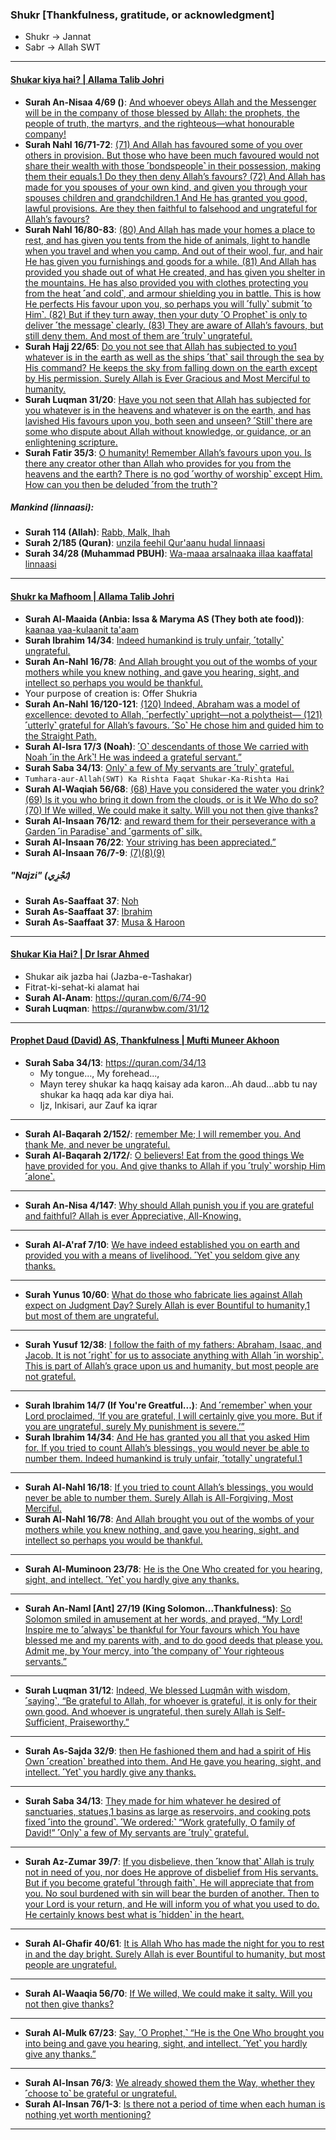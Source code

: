 ### Shukr [Thankfulness, gratitude, or acknowledgment]
* Shukr -> Jannat
* Sabr -> Allah SWT

***

#### [Shukar kiya hai? | Allama Talib Johri](https://www.youtube.com/watch?v=3-AbnR0XkTA)
* __Surah An-Nisaa 4/69 ()__: [And whoever obeys Allah and the Messenger will be in the company of those blessed by Allah: the prophets, the people of truth, the martyrs, and the righteous—what honourable company!](https://quranwbw.com/4/69)
* __Surah Nahl 16/71-72__: [(71) And Allah has favoured some of you over others in provision. But those who have been much favoured would not share their wealth with those ˹bondspeople˺ in their possession, making them their equals.1 Do they then deny Allah’s favours? (72) And Allah has made for you spouses of your own kind, and given you through your spouses children and grandchildren.1 And He has granted you good, lawful provisions. Are they then faithful to falsehood and ungrateful for Allah’s favours?](https://quran.com/16/71-72)
* __Surah Nahl 16/80-83__: [(80) And Allah has made your homes a place to rest, and has given you tents from the hide of animals, light to handle when you travel and when you camp. And out of their wool, fur, and hair He has given you furnishings and goods for a while. (81) And Allah has provided you shade out of what He created, and has given you shelter in the mountains. He has also provided you with clothes protecting you from the heat ˹and cold˺, and armour shielding you in battle. This is how He perfects His favour upon you, so perhaps you will ˹fully˺ submit ˹to Him˺. (82) But if they turn away, then your duty ˹O Prophet˺ is only to deliver ˹the message˺ clearly. (83) They are aware of Allah’s favours, but still deny them. And most of them are ˹truly˺ ungrateful.](https://quran.com/16/80-83)
* __Surah Hajj 22/65__: [Do you not see that Allah has subjected to you1 whatever is in the earth as well as the ships ˹that˺ sail through the sea by His command? He keeps the sky from falling down on the earth except by His permission. Surely Allah is Ever Gracious and Most Merciful to humanity.](https://quranwbw.com/22/65)
* __Surah Luqman 31/20__: [Have you not seen that Allah has subjected for you whatever is in the heavens and whatever is on the earth, and has lavished His favours upon you, both seen and unseen? ˹Still˺ there are some who dispute about Allah without knowledge, or guidance, or an enlightening scripture.](https://quranwbw.com/31/20)
* __Surah Fatir 35/3__: [O humanity! Remember Allah’s favours upon you. Is there any creator other than Allah who provides for you from the heavens and the earth? There is no god ˹worthy of worship˺ except Him. How can you then be deluded ˹from the truth˺?](https://quranwbw.com/35/3)

##### Mankind (linnaasi):
* __Surah 114 (Allah)__: [Rabb, Malk, Ihah](https://quranwbw.com/114)
* __Surah 2/185 (Quran)__: [unzila feehil Qur'aanu hudal linnaasi](https://quranwbw.com/2/185)
* __Surah 34/28 (Muhammad PBUH)__: [Wa-maaa arsalnaaka illaa kaaffatal linnaasi ](https://quranwbw.com/34/28)

***

#### [Shukr ka Mafhoom | Allama Talib Johri](https://www.youtube.com/watch?v=WLqIBc78TrM)
* __Surah Al-Maaida (Anbia: Issa & Maryma AS (They both ate food))__: [kaanaa yaa-kulaanit ta'aam ](https://quranwbw.com/5/75)
* __Surah Ibrahim 14/34__: [Indeed humankind is truly unfair, ˹totally˺ ungrateful.](https://quranwbw.com/14/34)
* __Surah An-Nahl 16/78__: [And Allah brought you out of the wombs of your mothers while you knew nothing, and gave you hearing, sight, and intellect so perhaps you would be thankful.](https://quran.com/16/78)
* Your purpose of creation is: Offer Shukria
* __Surah An-Nahl 16/120-121__: [(120) Indeed, Abraham was a model of excellence: devoted to Allah, ˹perfectly˺ upright—not a polytheist— (121) ˹utterly˺ grateful for Allah’s favours. ˹So˺ He chose him and guided him to the Straight Path.](https://quran.com/16/120-121)
* __Surah Al-Isra 17/3 (Noah)__: [˹O˺ descendants of those We carried with Noah ˹in the Ark˺! He was indeed a grateful servant.”](https://quranwbw.com/17/3)
* __Surah Saba 34/13__: [Only˺ a few of My servants are ˹truly˺ grateful.](https://quranwbw.com/34/13)
* `Tumhara-aur-Allah(SWT) Ka Rishta Faqat Shukar-Ka-Rishta Hai`
* __Surah Al-Waqiah 56/68__: [(68) Have you considered the water you drink? (69) Is it you who bring it down from the clouds, or is it We Who do so? (70) If We willed, We could make it salty. Will you not then give thanks?](https://quran.com/56/68)
* __Surah Al-Insaan 76/12__: [and reward them for their perseverance with a Garden ˹in Paradise˺ and ˹garments of˺ silk.](https://quranwbw.com/76/12)
* __Surah Al-Insaan 76/22__: [Your striving has been appreciated.”](https://quranwbw.com/76/22)
* __Surah Al-Insaan 76/7-9__: [(7)(8)(9)](https://quranwbw.com/76/7-9)

##### "Najzi" (نَجْزِي)
* __Surah As-Saaffaat 37__: [Noh](https://quranwbw.com/37/79-81)
* __Surah As-Saaffaat 37__: [Ibrahim](https://quranwbw.com/37/109-111)
* __Surah As-Saaffaat 37__: [Musa & Haroon](https://quranwbw.com/37/120)

***

#### [Shukar Kia Hai? | Dr Israr Ahmed](https://www.youtube.com/watch?v=j2QiNrhzJA4)
* Shukar aik jazba hai (Jazba-e-Tashakar)
* Fitrat-ki-sehat-ki alamat hai
* __Surah Al-Anam__: https://quran.com/6/74-90
* __Surah Luqman__: https://quranwbw.com/31/12

***

#### [Prophet Daud (David) AS, Thankfulness | Mufti Muneer Akhoon](https://www.youtube.com/watch?v=njOVrXuYMXY)
* __Surah Saba 34/13__: https://quran.com/34/13
  * My tongue..., My forehead...,
  * Mayn terey shukar ka haqq kaisay ada karon...Ah daud...abb tu nay shukar ka haqq ada kar diya hai.
  * Ijz, Inkisari, aur Zauf ka iqrar

***

* __Surah Al-Baqarah 2/152/__: [remember Me; I will remember you. And thank Me, and never be ungrateful.](https://quranwbw.com/2/152) 
* __Surah Al-Baqarah 2/172/__: [O believers! Eat from the good things We have provided for you. And give thanks to Allah if you ˹truly˺ worship Him ˹alone˺.](https://quranwbw.com/2/172)

***
  
* __Surah An-Nisa 4/147__: [Why should Allah punish you if you are grateful and faithful? Allah is ever Appreciative, All-Knowing.](https://quranwbw.com/4/147)

***

* __Surah Al-A'raf 7/10__: [We have indeed established you on earth and provided you with a means of livelihood. ˹Yet˺ you seldom give any thanks.](https://quranwbw.com/7/10)

***

* __Surah Yunus 10/60__: [What do those who fabricate lies against Allah expect on Judgment Day? Surely Allah is ever Bountiful to humanity,1 but most of them are ungrateful.](https://quranwbw.com/10/60)

***

* __Surah Yusuf 12/38__: [I follow the faith of my fathers: Abraham, Isaac, and Jacob. It is not ˹right˺ for us to associate anything with Allah ˹in worship˺. This is part of Allah’s grace upon us and humanity, but most people are not grateful.](https://quranwbw.com/12/38)

***

* __Surah Ibrahim 14/7 (If You're Greatful...)__: [And ˹remember˺ when your Lord proclaimed, ‘If you are grateful, I will certainly give you more. But if you are ungrateful, surely My punishment is severe.’”](https://quranwbw.com/14/7)
* __Surah Ibrahim 14/34__: [And He has granted you all that you asked Him for. If you tried to count Allah’s blessings, you would never be able to number them. Indeed humankind is truly unfair, ˹totally˺ ungrateful.1 ](https://quranwbw.com/14/34)

***

* __Surah Al-Nahl 16/18__: [If you tried to count Allah’s blessings, you would never be able to number them. Surely Allah is All-Forgiving, Most Merciful.](https://quranwbw.com/16/18)
* __Surah Al-Nahl 16/78__: [And Allah brought you out of the wombs of your mothers while you knew nothing, and gave you hearing, sight, and intellect so perhaps you would be thankful.](https://quranwbw.com/16/78)

***

* __Surah Al-Muminoon 23/78__: [He is the One Who created for you hearing, sight, and intellect. ˹Yet˺ you hardly give any thanks.](https://quranwbw.com/23/78)

***

* __Surah An-Naml [Ant] 27/19 (King Solomon...Thankfulness)__: [So Solomon smiled in amusement at her words, and prayed, “My Lord! Inspire me to ˹always˺ be thankful for Your favours which You have blessed me and my parents with, and to do good deeds that please you. Admit me, by Your mercy, into ˹the company of˺ Your righteous servants.”](https://quranwbw.com/27/19)

***

* __Surah Luqman 31/12__: [Indeed, We blessed Luqmân with wisdom, ˹saying˺, “Be grateful to Allah, for whoever is grateful, it is only for their own good. And whoever is ungrateful, then surely Allah is Self-Sufficient, Praiseworthy.”](https://quranwbw.com/31/12)

***

* __Surah As-Sajda 32/9__: [then He fashioned them and had a spirit of His Own ˹creation˺ breathed into them. And He gave you hearing, sight, and intellect. ˹Yet˺ you hardly give any thanks.](https://quranwbw.com/32/9)

***

* __Surah Saba 34/13__: [They made for him whatever he desired of sanctuaries, statues,1 basins as large as reservoirs, and cooking pots fixed ˹into the ground˺. ˹We ordered:˺ “Work gratefully, O  family of David!” ˹Only˺ a few of My servants are ˹truly˺ grateful.](https://quranwbw.com/34/13)

***

* __Surah Az-Zumar 39/7__: [If you disbelieve, then ˹know that˺ Allah is truly not in need of you, nor does He approve of disbelief from His servants. But if you become grateful ˹through faith˺, He will appreciate that from you. No soul burdened with sin will bear the burden of another. Then to your Lord is your return, and He will inform you of what you used to do. He certainly knows best what is ˹hidden˺ in the heart.](https://quranwbw.com/39/7)

***

* __Surah Al-Ghafir 40/61__: [It is Allah Who has made the night for you to rest in and the day bright. Surely Allah is ever Bountiful to humanity, but most people are ungrateful.](https://quranwbw.com/40/61)

***

* __Surah Al-Waaqia 56/70__: [If We willed, We could make it salty. Will you not then give thanks?](https://quranwbw.com/56/70)

***

* __Surah Al-Mulk 67/23__: [Say, ˹O Prophet,˺ “He is the One Who brought you into being and gave you hearing, sight, and intellect. ˹Yet˺ you hardly give any thanks.”](https://quranwbw.com/67/23)

***

* __Surah Al-Insan 76/3__: [We already showed them the Way, whether they ˹choose to˺ be grateful or ungrateful.](https://quranwbw.com/76/3)
* __Surah Al-Insan 76/1-3__: [Is there not a period of time when each human is nothing yet worth mentioning?](https://quranwbw.com/76/1-3)

*** 
